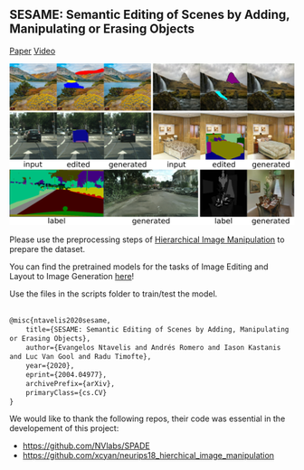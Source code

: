 ## SESAME: Semantic Editing of Scenes by Adding, Manipulating or Erasing Objects

[Paper](https://arxiv.org/abs/2004.04977) [Video](https://twitter.com/i/status/1249680641597362176)

![SESAME teaser](teaser.png-1.png)

Please use the preprocessing steps of [Hierarchical Image Manipulation](https://github.com/xcyan/neurips18_hierchical_image_manipulation) to prepare the dataset.

You can find the pretrained models for the tasks of Image Editing and Layout to Image Generation [here](https://owncloud.csem.ch/owncloud/index.php/s/YD0JyynKNEbgde5)! 

Use the files in the scripts folder to train/test the model.

<pre><code>
@misc{ntavelis2020sesame,
    title={SESAME: Semantic Editing of Scenes by Adding, Manipulating or Erasing Objects},
    author={Evangelos Ntavelis and Andrés Romero and Iason Kastanis and Luc Van Gool and Radu Timofte},
    year={2020},
    eprint={2004.04977},
    archivePrefix={arXiv},
    primaryClass={cs.CV}
}
</code></pre>

We would like to thank the following repos, their code was essential in the developement of this project:

- https://github.com/NVlabs/SPADE
- https://github.com/xcyan/neurips18_hierchical_image_manipulation  
